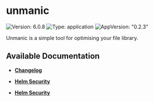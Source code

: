 # unmanic

![Version: 6.0.8](https://img.shields.io/badge/Version-6.0.8-informational?style=flat-square) ![Type: application](https://img.shields.io/badge/Type-application-informational?style=flat-square) ![AppVersion: "0.2.3"](https://img.shields.io/badge/AppVersion-"0.2.3"-informational?style=flat-square)

Unmanic is a simple tool for optimising your file library.

## Available Documentation

- [**Changelog**](CHANGELOG)

- [**Helm Security**](container-security)

- [**Helm Security**](helm-security)

